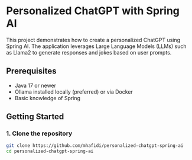# Personalized ChatGPT with Spring AI

This project demonstrates how to create a personalized ChatGPT using Spring AI. The application leverages Large Language Models (LLMs) such as Llama2 to generate responses and jokes based on user prompts.

## Prerequisites

- Java 17 or newer
- Ollama installed locally (preferred) or via Docker
- Basic knowledge of Spring

## Getting Started

### 1. Clone the repository
```bash
git clone https://github.com/mhafidi/personalized-chatgpt-spring-ai
cd personalized-chatgpt-spring-ai
````
